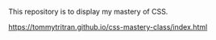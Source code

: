 This repository is to display my mastery of CSS.

https://tommytritran.github.io/css-mastery-class/index.html
